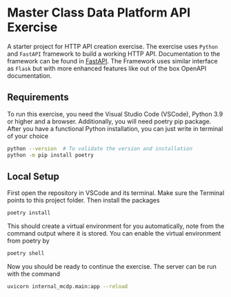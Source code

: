 # Master Class Data Platform API Exercise

A starter project for HTTP API creation exercise. The exercise uses `Python` and `FastAPI` framework to build a working HTTP API. Documentation to the framework can be found in [FastAPI](https://fastapi.tiangolo.com/). The Framework uses similar interface as `Flask` but with more enhanced features like out of the box OpenAPI documentation.


## Requirements

To run this exercise, you need the Visual Studio Code (VSCode), Python 3.9 or higher and a browser. Additionally, you will need poetry pip package. After you have a functional Python installation, you can just write in terminal of your choice

```bash
python --version  # To validate the version and installation
python -m pip install poetry
```


## Local Setup

First open the repository in VSCode and its terminal. Make sure the Terminal points to this project folder. Then install the packages

```bash
poetry install
```

This should create a virtual environment for you automatically, note from the command output where it is stored. You can enable the virtual environment from poetry by

```bash
poetry shell
```

Now you should be ready to continue the exercise. The server can be run with the command

```bash
uvicorn internal_mcdp.main:app --reload
```
